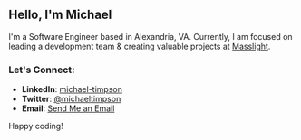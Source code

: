 ## Hello, I'm Michael

I'm a Software Engineer based in Alexandria, VA. Currently, I am focused on leading a development team & creating valuable projects at [Masslight](https://www.masslight.com/).

### Let's Connect:
- **LinkedIn**: [michael-timpson](https://www.linkedin.com/in/michael-timpson/)
- **Twitter**: [@michaeltimpson](https://twitter.com/MichaelTimpson)
- **Email**: [Send Me an Email](mailto:mdtimpson@gmail.com)

Happy coding!
